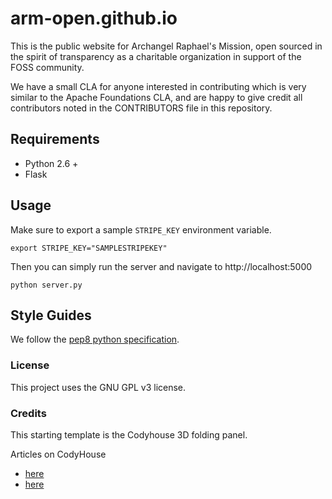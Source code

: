# arm-open.github.io
This is the public website for Archangel Raphael's Mission, open sourced in the spirit of transparency as a charitable organization in support of the FOSS community.

We have a small CLA for anyone interested in contributing which is very similar to the Apache Foundations CLA, and are happy to give credit all contributors noted in the CONTRIBUTORS file in this repository. 


<!-- TODO add table of contents -->

## Requirements
- Python 2.6 +
- Flask

## Usage

Make sure to export a sample `STRIPE_KEY` environment variable. 
```
export STRIPE_KEY="SAMPLESTRIPEKEY"
```

Then you can simply run the server and navigate to http://localhost:5000


```
python server.py
```


## Style Guides
We follow the [pep8 python specification](https://www.python.org/dev/peps/pep-0008/). 


### License
This project uses the GNU GPL v3 license.

### Credits
This starting template is the Codyhouse 3D folding panel.

Articles on CodyHouse 
- [here](http://codyhouse.co/?p=683) 
- [here](https://codyhouse.co/gem/3d-folding-panel/)
